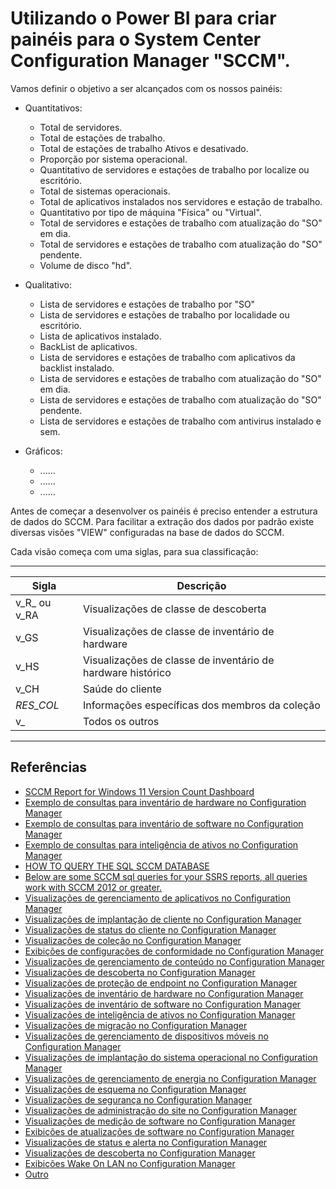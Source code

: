 # Utilizando o Power BI para criar painéis para o System Center Configuration Manager "SCCM".

Vamos definir o objetivo a ser alcançados com os nossos painéis:
 * Quantitativos:
   * Total de servidores.
   * Total de estações de trabalho.
   * Total de estações de trabalho Ativos e desativado.
   * Proporção por sistema operacional.
   * Quantitativo de servidores e estações de trabalho por localize ou escritório.
   * Total de sistemas operacionais.
   * Total de aplicativos instalados nos servidores e estação de trabalho.
   * Quantitativo por tipo de máquina "Física" ou "Virtual".
   * Total de servidores e estações de trabalho com atualização do "SO" em dia.
   * Total de servidores e estações de trabalho com atualização do "SO" pendente.
   * Volume de disco "hd".

* Qualitativo:
   * Lista de servidores e estações de trabalho por "SO"
   * Lista de servidores e estações de trabalho por localidade ou escritório.
   * Lista de aplicativos instalado.
   * BackList de aplicativos.
   * Lista de servidores e estações de trabalho com aplicativos da backlist instalado.
   * Lista de servidores e estações de trabalho com atualização do "SO" em dia.
   * Lista de servidores e estações de trabalho com atualização do "SO" pendente.
   * Lista de servidores e estações de trabalho com antivirus instalado e sem.
* Gráficos:
   * ......
   * ......
   * ......

Antes de começar a desenvolver os painéis é preciso entender a estrutura de dados do SCCM. Para facilitar a extração dos dados por padrão existe diversas visões "VIEW" configuradas na base de dados do SCCM.

<p>Cada visão começa com uma siglas, para sua classificação:</p>

-------------------------------
| Sigla         | Descrição    |
|---------------|--------------|
| v_R_ ou v_RA  | Visualizações de classe de descoberta|
| v_GS          | Visualizações de classe de inventário de hardware|
| v_HS          | Visualizações de classe de inventário de hardware histórico|
| v_CH          | Saúde do cliente|
|_RES_COL_      | Informações específicas dos membros da coleção|
| v_            | Todos os outros |
-----------------------------------








## Referências 
* [SCCM Report for Windows 11 Version Count Dashboard](https://www.anoopcnair.com/sccm-report-for-windows-11-version-count-dashbd/)
* [Exemplo de consultas para inventário de hardware no Configuration Manager](https://docs.microsoft.com/pt-br/mem/configmgr/develop/core/understand/sqlviews/sample-queries-hardware-inventory-configuration-manager)
* [Exemplo de consultas para inventário de software no Configuration Manager](https://docs.microsoft.com/pt-br/mem/configmgr/develop/core/understand/sqlviews/sample-queries-software-inventory-configuration-manager)
* [Exemplo de consultas para inteligência de ativos no Configuration Manager](https://docs.microsoft.com/pt-br/mem/configmgr/develop/core/understand/sqlviews/sample-queries-asset-intelligence-configuration-manager)
* [HOW TO QUERY THE SQL SCCM DATABASE](https://systemcenterdudes.com/how-to-query-the-sql-sccm-database/)
* [Below are some SCCM sql queries for your SSRS reports, all queries work with SCCM 2012 or greater.](https://mynexttech.com/sccm-custom-reports/sccm-sql-queries/)
* [Visualizações de gerenciamento de aplicativos no Configuration Manager](https://docs.microsoft.com/en-us/mem/configmgr/develop/core/understand/sqlviews/application-management-views-configuration-manager)
* [Visualizações de implantação de cliente no Configuration Manager](https://docs.microsoft.com/en-us/mem/configmgr/develop/core/understand/sqlviews/client-deployment-views-configuration-manager)
* [Visualizações de status do cliente no Configuration Manager](https://docs.microsoft.com/en-us/mem/configmgr/develop/core/understand/sqlviews/client-status-views-configuration-manager)
* [Visualizações de coleção no Configuration Manager](https://docs.microsoft.com/en-us/mem/configmgr/develop/core/understand/sqlviews/collection-views-configuration-manager)
* [Exibições de configurações de conformidade no Configuration Manager](https://docs.microsoft.com/en-us/mem/configmgr/develop/core/understand/sqlviews/compliance-settings-views-configuration-manager)
* [Visualizações de gerenciamento de conteúdo no Configuration Manager](https://docs.microsoft.com/en-us/mem/configmgr/develop/core/understand/sqlviews/content-management-views-configuration-manager)
* [Visualizações de descoberta no Configuration Manager](https://docs.microsoft.com/en-us/mem/configmgr/develop/core/understand/sqlviews/discovery-views-configuration-manager)
* [Visualizações de proteção de endpoint no Configuration Manager](https://docs.microsoft.com/en-us/mem/configmgr/develop/core/understand/sqlviews/endpoint-protection-views-configuration-manager)
* [Visualizações de inventário de hardware no Configuration Manager](https://docs.microsoft.com/en-us/mem/configmgr/develop/core/understand/sqlviews/hardware-inventory-views-configuration-manager)
* [Visualizações de inventário de software no Configuration Manager](https://docs.microsoft.com/en-us/mem/configmgr/develop/core/understand/sqlviews/software-inventory-views-configuration-manager)
* [Visualizações de inteligência de ativos no Configuration Manager](https://docs.microsoft.com/en-us/mem/configmgr/develop/core/understand/sqlviews/asset-intelligence-views-configuration-manager)
* [Visualizações de migração no Configuration Manager](https://docs.microsoft.com/en-us/mem/configmgr/develop/core/understand/sqlviews/migration-views-configuration-manager)
* [Visualizações de gerenciamento de dispositivos móveis no Configuration Manager](https://docs.microsoft.com/en-us/mem/configmgr/develop/core/understand/sqlviews/mobile-device-management-views-configuration-manager)
* [Visualizações de implantação do sistema operacional no Configuration Manager](https://docs.microsoft.com/en-us/mem/configmgr/develop/core/understand/sqlviews/operating-system-deployment-views-configuration-manager)
* [Visualizações de gerenciamento de energia no Configuration Manager](https://docs.microsoft.com/en-us/mem/configmgr/develop/core/understand/sqlviews/power-management-views-configuration-manager)
* [Visualizações de esquema no Configuration Manager](https://docs.microsoft.com/en-us/mem/configmgr/develop/core/understand/sqlviews/schema-views-configuration-manager)
* [Visualizações de segurança no Configuration Manager](https://docs.microsoft.com/en-us/mem/configmgr/develop/core/understand/sqlviews/security-views-configuration-manager)
* [Visualizações de administração do site no Configuration Manager](https://docs.microsoft.com/en-us/mem/configmgr/develop/core/understand/sqlviews/site-admin-views-configuration-manager)
* [Visualizações de medição de software no Configuration Manager](https://docs.microsoft.com/en-us/mem/configmgr/develop/core/understand/sqlviews/software-metering-views-configuration-manager)
* [Exibições de atualizações de software no Configuration Manager](https://docs.microsoft.com/en-us/mem/configmgr/develop/core/understand/sqlviews/software-updates-views-configuration-manager)
* [Visualizações de status e alerta no Configuration Manager](https://docs.microsoft.com/en-us/mem/configmgr/develop/core/understand/sqlviews/status-alert-views-configuration-manager)
* [Visualizações de descoberta no Configuration Manager](https://docs.microsoft.com/en-us/mem/configmgr/develop/core/understand/sqlviews/discovery-views-configuration-manager)
* [Exibições Wake On LAN no Configuration Manager](https://docs.microsoft.com/en-us/mem/configmgr/develop/core/understand/sqlviews/wake-lan-views-configuration-manager)
* [Outro](https://docs.microsoft.com/pt-br/mem/configmgr/develop/core/understand/sqlviews/sample-queries-application-management-configuration-manager)

